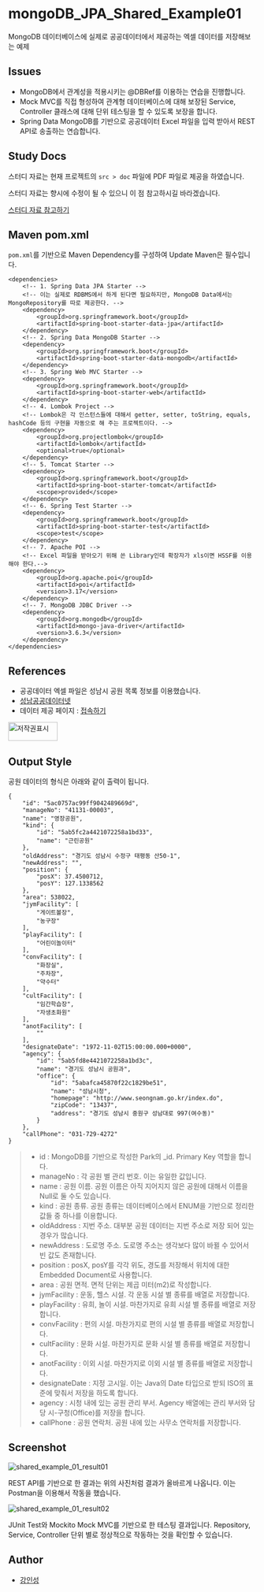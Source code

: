 # mongoDB_JPA_Shared_Example01
MongoDB 데이터베이스에 실제로 공공데이터에서 제공하는 엑셀 데이터를 저장해보는 예제

## Issues
- MongoDB에서 관계성을 적용시키는 @DBRef를 이용하는 연습을 진행합니다.
- Mock MVC를 직접 형성하여 관계형 데이터베이스에 대해 보장된 Service, Controller 클래스에 대해 단위 테스팅을 할 수 있도록 보장을 합니다.
- Spring Data MongoDB를 기반으로 공공데이터 Excel 파일을 입력 받아서 REST API로 송출하는 연습합니다.

## Study Docs
스터디 자료는 현재 프로젝트의 `src > doc` 파일에 PDF 파일로 제공을 하였습니다.
 
스터디 자료는 향시에 수정이 될 수 있으니 이 점 참고하시길 바라겠습니다.

[스터디 자료 참고하기](https://github.com/tails5555/mongoDB_JPA_Shared_Example01/blob/master/src/doc/MongoDB%2BSpringJPA_03_Document_Relationship.pdf)

## Maven pom.xml
`pom.xml`를 기반으로 Maven Dependency를 구성하여 Update Maven은 필수입니다.

```
<dependencies>
	<!-- 1. Spring Data JPA Starter -->
	<!-- 이는 실제로 RDBMS에서 하게 된다면 필요하지만, MongoDB Data에서는 MongoRepository를 따로 제공한다. -->
	<dependency>
		<groupId>org.springframework.boot</groupId>
		<artifactId>spring-boot-starter-data-jpa</artifactId>
	</dependency>
	<!-- 2. Spring Data MongoDB Starter -->
	<dependency>
		<groupId>org.springframework.boot</groupId>
		<artifactId>spring-boot-starter-data-mongodb</artifactId>
	</dependency>
	<!-- 3. Spring Web MVC Starter -->
	<dependency>
		<groupId>org.springframework.boot</groupId>
		<artifactId>spring-boot-starter-web</artifactId>
	</dependency>
	<!-- 4. Lombok Project -->
	<!-- Lombok은 각 인스턴스들에 대해서 getter, setter, toString, equals, hashCode 등의 구현을 자동으로 해 주는 프로젝트이다. -->
	<dependency>
		<groupId>org.projectlombok</groupId>
		<artifactId>lombok</artifactId>
		<optional>true</optional>
	</dependency>
	<!-- 5. Tomcat Starter -->
	<dependency>
		<groupId>org.springframework.boot</groupId>
		<artifactId>spring-boot-starter-tomcat</artifactId>
		<scope>provided</scope>
	</dependency>
	<!-- 6. Spring Test Starter -->
	<dependency>
		<groupId>org.springframework.boot</groupId>
		<artifactId>spring-boot-starter-test</artifactId>
		<scope>test</scope>
	</dependency>
	<!-- 7. Apache POI -->
	<!-- Excel 파일을 받아오기 위해 쓴 Library인데 확장자가 xls이면 HSSF를 이용해야 한다.-->
	<dependency>
		<groupId>org.apache.poi</groupId>
		<artifactId>poi</artifactId>
		<version>3.17</version>
	</dependency>
	<!-- 7. MongoDB JDBC Driver -->
	<dependency>
        <groupId>org.mongodb</groupId>
        <artifactId>mongo-java-driver</artifactId>
        <version>3.6.3</version>
    </dependency>
</dependencies>
```

## References
- 공공데이터 엑셀 파일은 성남시 공원 목록 정보를 이용했습니다.
- [성남공공데이터넷](http://data.seongnam.go.kr/main.do)
- 데이터 제공 페이지 : [접속하기](http://data.seongnam.go.kr/open/SHEET/view.do?menu_cd=MENU_1_00&rid=248)

<img alt="저작권표시" src="http://data.seongnam.go.kr/images/user/kogl_mark.jpg" width="100" height="38">

## Output Style
공원 데이터의 형식은 아래와 같이 출력이 됩니다.

```
{
    "id": "5ac0757ac99ff9042489669d",
    "manageNo": "41131-00003",
    "name": "영장공원",
    "kind": {
        "id": "5ab5fc2a4421072258a1bd33",
        "name": "근린공원"
    },
    "oldAddress": "경기도 성남시 수정구 태평동 산50-1",
    "newAddress": "",
    "position": {
        "posX": 37.4500712,
        "posY": 127.1338562
    },
    "area": 538022,
    "jymFacility": [
        "게이트볼장",
        "농구장"
    ],
    "playFacility": [
        "어린이놀이터"
    ],
    "convFacility": [
        "화장실",
        "주차장",
        "약수터"
    ],
    "cultFacility": [
        "임간학습장",
        "자생초화원"
    ],
    "anotFacility": [
        ""
    ],
    "designateDate": "1972-11-02T15:00:00.000+0000",
    "agency": {
        "id": "5ab5fd8e4421072258a1bd3c",
        "name": "경기도 성남시 공원과",
        "office": {
            "id": "5abafca45870f22c1829be51",
            "name": "성남시청",
            "homepage": "http://www.seongnam.go.kr/index.do",
            "zipCode": "13437",
            "address": "경기도 성남시 중원구 성남대로 997(여수동)"
        }
    },
    "callPhone": "031-729-4272"
}
```

> - id : MongoDB를 기반으로 작성한 Park의 _id. Primary Key 역할을 합니다.
> - manageNo : 각 공원 별 관리 번호. 이는 유일한 값입니다.
> - name : 공원 이름. 공원 이름은 아직 지어지지 않은 공원에 대해서 이름을 Null로 둘 수도 있습니다.
> - kind : 공원 종류. 공원 종류는 데이터베이스에서 ENUM을 기반으로 정리한 값들 중 하나를 이용합니다.
> - oldAddress : 지번 주소. 대부분 공원 데이터는 지번 주소로 저장 되어 있는 경우가 많습니다.
> - newAddress : 도로명 주소. 도로명 주소는 생각보다 많이 바뀔 수 있어서 빈 값도 존재합니다.
> - position : posX, posY를 각각 위도, 경도를 저장해서 위치에 대한 Embedded Document로 사용합니다.
> - area : 공원 면적. 면적 단위는 제곱 미터(m2)로 작성합니다.
> - jymFacility : 운동, 헬스 시설. 각 운동 시설 별 종류를 배열로 저장합니다.
> - playFacility : 유희, 놀이 시설. 마찬가지로 유희 시설 별 종류를 배열로 저장합니다.
> - convFacility : 편의 시설. 마찬가지로 편의 시설 별 종류를 배열로 저장합니다.
> - cultFacility : 문화 시설. 마찬가지로 문화 시설 별 종류를 배열로 저장합니다.
> - anotFacility : 이외 시설. 마찬가지로 이외 시설 별 종류를 배열로 저장합니다.
> - designateDate : 지정 고시일. 이는 Java의 Date 타입으로 받되 ISO의 표준에 맞춰서 저장을 하도록 합니다.
> - agency : 시청 내에 있는 공원 관리 부서. Agency 배열에는 관리 부서와 담당 시-구청(Office)를 저장을 합니다.
> - callPhone : 공원 연락처. 공원 내에 있는 사무소 연락처를 저장합니다.
 
## Screenshot
![shared_example_01_result01](/src/doc/shared_example_01_result01.png "shared_example_01_result01")

REST API를 기반으로 한 결과는 위의 사진처럼 결과가 올바르게 나옵니다. 이는 Postman을 이용해서 작동을 했습니다.

![shared_example_01_result02](/src/doc/shared_example_01_result02.png "shared_example_01_result02")

JUnit Test와 Mockito Mock MVC를 기반으로 한 테스팅 결과입니다. Repository, Service, Controller 단위 별로 정상적으로 작동하는 것을 확인할 수 있습니다.

## Author
- [강인성](https://github.com/tails5555)